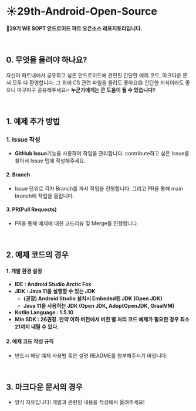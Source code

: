 # :sunny:29th-Android-Open-Source
**🌱29기 WE SOPT 안드로이드 파트 오픈소스 레포지토리입니다.**

<br>

## 0. 무엇을 올려야 하나요?

자신이 파트내에서 공유하고 싶은 안드로이드에 관련된 간단한 예제 코드, 마크다운 문서 모두 다 환영합니다. 그 외에 CS 관련 파일을 올려도 좋아요:smile: 간단한 지식이라도 좋으니 마구마구 공유해주세요:fire: **누군가에게는 큰 도움이​ 될 수 있습니다**‼️

<br>

## 1. 예제 추가 방법

### 1. Issue 작성

- **GitHub Issue**기능을 사용하여 작업을 관리합니다. contribute하고 싶은 Issue를 찾아서 Issue 탭에 작성해주세요.

#### 2. Branch

- Issue 단위로 각자 Branch를 파서 작업을 진행합니다. 그리고 PR을 통해 main branch에 작업을 올립니다.

#### 3. PR(Pull Requests)

- PR을 통해 예제에 대한 코드리뷰 및 Merge를 진행합니다.

<br>

## 2. 예제 코드의 경우

#### 1. 개발 환경 설정

- **IDE : Android Studio Arctic Fox**
- **JDK : Java 11을 실행할 수 있는 JDK**
  - **(권장) Android Studio 설치시 Embeded된 JDK (Open JDK)**
  - **Java 11을 사용하는 JDK (Open JDK, AdoptOpenJDK, GraalVM)**
- **Kotlin Language : 1.5.10**
- **Min SDK : 26권장. 만약 이하 버전에서 버전 별 처리 코드 예제가 필요한 경우 최소 21까지 내릴 수 있다.**

#### 2. 예제 코드 작성 규칙

- 반드시 해당 예제 사용법 혹은 설명 README를 첨부해주시기 바랍니다.

<br>

## 3. 마크다운 문서의 경우

- 양식 자유입니다! 개발과 관련된 내용을 작성해서 올려주세요!

